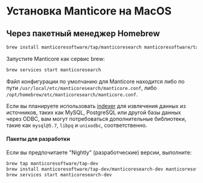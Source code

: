 # Установка Manticore на MacOS

## Через пакетный менеджер Homebrew

```bash
brew install manticoresoftware/tap/manticoresearch manticoresoftware/tap/manticore-extra
```

Запустите Manticore как сервис brew:

```bash
brew services start manticoresearch
```

Файл конфигурации по умолчанию для Manticore находится либо по пути `/usr/local/etc/manticoresearch/manticore.conf`, либо `/opt/homebrew/etc/manticoresearch/manticore.conf`.

Если вы планируете использовать [indexer](../Creating_a_table/Local_tables/Plain_table.md) для извлечения данных из источников, таких как MySQL, PostgreSQL или другой базы данных через ODBC, вам могут потребоваться дополнительные библиотеки, такие как `mysql@5.7`, `libpq` и `unixodbc`, соответственно.

#### Пакеты для разработки
Если вы предпочитаете "Nightly" (разработческие) версии, выполните:
```bash
brew tap manticoresoftware/tap-dev
brew install manticoresoftware/tap-dev/manticoresearch-dev manticoresoftware/tap-dev/manticore-extra-dev manticoresoftware/tap-dev/manticore-language-packs
brew services start manticoresearch-dev
```

<!--
## Из tarball с бинарными файлами

Скачайте его [с сайта](https://manticoresearch.com/install/) и распакуйте в папку:

```bash
mkdir manticore

cd manticore

wget https://repo.manticoresearch.com/repository/manticoresearch_macos/release/manticore-5.0.2-220530-348514c86-main.tar.gz

tar -xf manticore-5.0.2-220530-348514c86-main.tar.gz

wget https://repo.manticoresearch.com/repository/manticoresearch_macos/release/manticore-columnar-lib-1.15.4-220522-2fef34e-osx10.14.4-x86_64.tar.gz

tar -xf manticore-columnar-lib-1.15.4-220522-2fef34e-osx10.14.4-x86_64.tar.gz

## Start Manticore
FULL_SHARE_DIR=./share/manticore ./bin/searchd -c ./etc/manticoresearch/manticore.conf

## Run indexer
FULL_SHARE_DIR=./share/manticore ./bin/indexer -c ./etc/manticoresearch/manticore.conf
```

Файл конфигурации Manticore — `./etc/manticoresearch/manticore.conf` после распаковки архива.

-->

<!-- proofread -->

